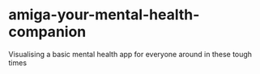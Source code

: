 # amiga-your-mental-health-companion
Visualising a basic mental health app for everyone around in these tough times
